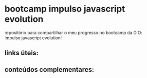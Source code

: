 # bootcamp impulso javascript evolution
repositório para compartilhar o meu progresso no bootcamp da DIO: impulso javascript evolution! 
## links úteis:

## conteúdos complementares:
